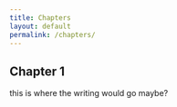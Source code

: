 ```yaml
---
title: Chapters
layout: default
permalink: /chapters/
---
```


<h2> Chapter 1 </h2>
<p> this is where the writing would go maybe? </p>

